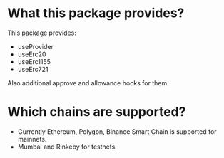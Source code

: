 # What this package provides?

This package provides: <br>

- useProvider
- useErc20
- useErc1155
- useErc721

Also additional approve and allowance hooks for them.

# Which chains are supported?

- Currently Ethereum, Polygon, Binance Smart Chain is supported for mainnets.
- Mumbai and Rinkeby for testnets.
